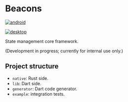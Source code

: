 # Beacons

[![android](https://github.com/Parkour-Labs/beacons/actions/workflows/android.yml/badge.svg)](https://github.com/Parkour-Labs/beacons/actions/workflows/android.yml)

[![desktop](https://github.com/Parkour-Labs/beacons/actions/workflows/desktop.yml/badge.svg)](https://github.com/Parkour-Labs/beacons/actions/workflows/desktop.yml)

State management core framework.

(Development in progress; currently for internal use only.)

## Project structure

- `native`: Rust side.
- `lib`: Dart side.
- `generator`: Dart code generator.
- `example`: integration tests.
